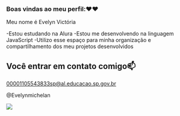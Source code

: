 ### Boas vindas ao meu perfil:❤❤

Meu nome é Evelyn Victória

-Estou estudando na Alura
-Estou me desenvolvendo na linguagem JavaScript
-Utilizo esse espaço para minha organização e compartilhamento dos meu projetos desenvolvidos

## Você entrar em contato comigo📫

00001105543833sp@al.educacao.sp.gov.br

@Evelynmichelan

![](https://media1.tenor.com/m/QLFDNb2aPRgAAAAC/bts-bts-hearts.gif)
